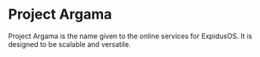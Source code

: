 # Project Argama

Project Argama is the name given to the online services for ExpidusOS. It is designed to be scalable and versatile.
